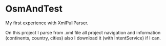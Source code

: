 # OsmAndTest
My first experience with XmlPullParser.

On this project I parse from .xml file all project navigation 
and information (continents, country, cities) 
also I download it (with IntentService) if I can.
